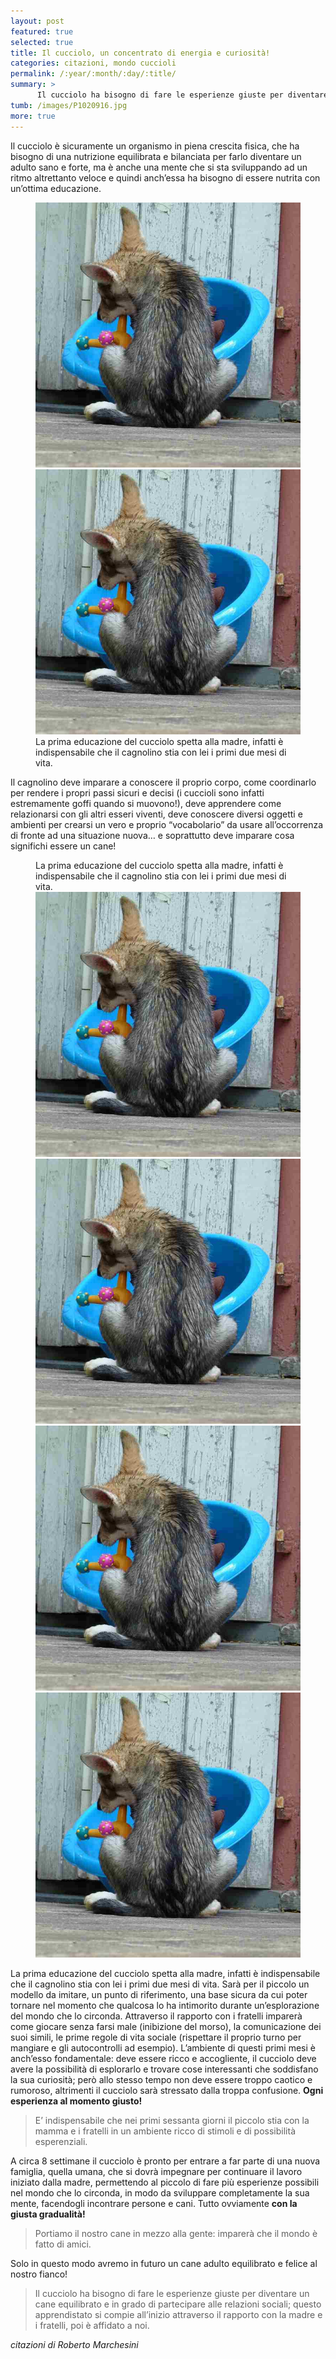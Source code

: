 ```yaml
---
layout: post
featured: true
selected: true
title: Il cucciolo, un concentrato di energia e curiosità!
categories: citazioni, mondo cuccioli
permalink: /:year/:month/:day/:title/
summary: >
      Il cucciolo ha bisogno di fare le esperienze giuste per diventare un cane equilibrato e in grado di partecipare alle relazioni sociali; questo apprendistato si compie all’inizio attraverso il rapporto con la madre e i fratelli, poi è affidato a noi.
tumb: /images/P1020916.jpg
more: true
---
```

Il cucciolo è sicuramente un organismo in piena crescita fisica, che ha bisogno di una nutrizione equilibrata e bilanciata per farlo diventare un adulto sano e forte, ma è anche una mente che si sta sviluppando ad un ritmo altrettanto veloce e quindi anch’essa ha bisogno di essere nutrita con un’ottima educazione.

<figure class="Grid">
  <img class="filtered Grid-img" src="/images/P1030710.jpg">
  <img class="filtered Grid-img" src="/images/P1030710.jpg">
  <figcaption>La prima educazione del cucciolo spetta alla madre, infatti è indispensabile che il cagnolino stia con lei i primi due mesi di vita.</figcaption>
</figure>

Il cagnolino deve imparare a conoscere il proprio corpo, come coordinarlo per rendere i propri passi sicuri e decisi (i cuccioli sono infatti estremamente goffi quando si muovono!), deve apprendere come relazionarsi con gli altri esseri viventi, deve conoscere diversi oggetti e ambienti per crearsi un vero e proprio “vocabolario” da usare all’occorrenza di fronte ad una situazione nuova… e soprattutto deve imparare cosa significhi essere un cane!

<figure class="Grid">
  <figcaption>La prima educazione del cucciolo spetta alla madre, infatti è indispensabile che il cagnolino stia con lei i primi due mesi di vita.</figcaption>
  <img class="filtered Grid-img" src="/images/P1030710.jpg">
  <img class="filtered Grid-img" src="/images/P1030710.jpg">
  <img class="filtered Grid-img" src="/images/P1030710.jpg">
  <img class="filtered Grid-img" src="/images/P1030710.jpg">
</figure>

La prima educazione del cucciolo spetta alla madre, infatti è indispensabile che il cagnolino stia con lei i primi due mesi di vita. Sarà per il piccolo un modello da imitare, un punto di riferimento, una base sicura da cui poter tornare nel momento che qualcosa lo ha intimorito durante un’esplorazione del mondo che lo circonda. Attraverso il rapporto con i fratelli imparerà come giocare senza farsi male (inibizione del morso), la comunicazione dei suoi simili, le prime regole di vita sociale (rispettare il proprio turno per mangiare e gli autocontrolli ad esempio). L’ambiente di questi primi mesi è anch’esso fondamentale: deve essere ricco e accogliente, il cucciolo deve avere la possibilità di esplorarlo e trovare cose interessanti che soddisfano la sua curiosità; però allo stesso tempo non deve essere troppo caotico e rumoroso, altrimenti il cucciolo sarà stressato dalla troppa confusione. **Ogni esperienza al momento giusto!**

<blockquote cite="Roberto Marchesini">
<p>E’ indispensabile che nei primi sessanta giorni il piccolo stia con la mamma e i fratelli in un ambiente ricco di stimoli e di possibilità esperenziali.</p>
</blockquote>

A circa 8 settimane il cucciolo è pronto per entrare a far parte di una nuova famiglia, quella umana, che si dovrà impegnare per continuare il lavoro iniziato dalla madre, permettendo al piccolo di fare più esperienze possibili nel mondo che lo circonda, in modo da sviluppare completamente la sua mente, facendogli incontrare persone e cani. Tutto ovviamente **con la giusta gradualità!**

<blockquote cite="Roberto Marchesini">
<p>Portiamo il nostro cane in mezzo alla gente: imparerà che il mondo è fatto di amici.</p>
</blockquote>

Solo in questo modo avremo in futuro un cane adulto equilibrato e felice al nostro fianco!

<blockquote cite="Roberto Marchesini">
<p>Il cucciolo ha bisogno di fare le esperienze giuste per diventare un cane equilibrato e in grado di partecipare alle relazioni sociali; questo apprendistato si compie all’inizio attraverso il rapporto con la madre e i fratelli, poi è affidato a noi.</p>
</blockquote>
<cite>
  citazioni di Roberto Marchesini
</cite>
